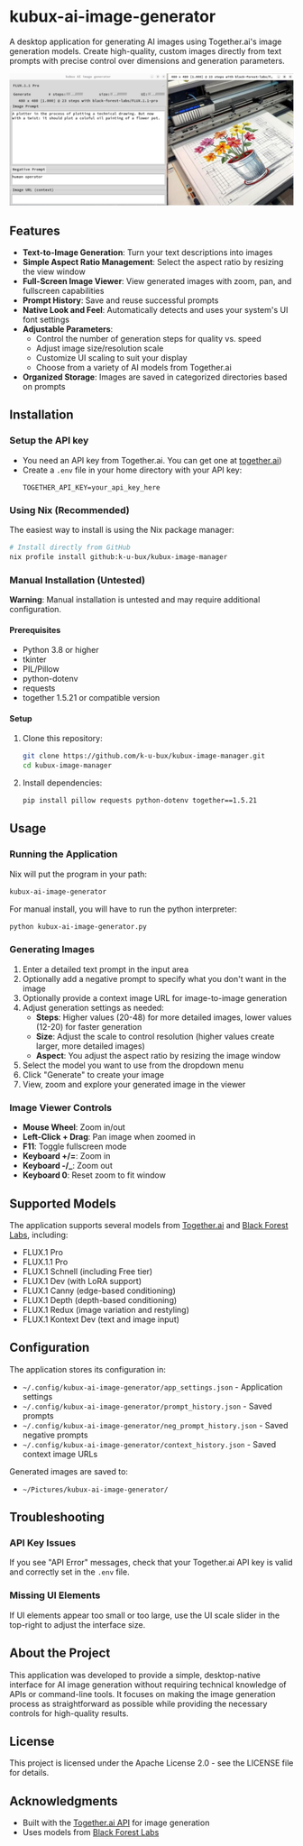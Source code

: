 # kubux-ai-image-generator

A desktop application for generating AI images using Together.ai's image generation models. Create high-quality, custom images directly from text prompts with precise control over dimensions and generation parameters.

![Screenshot of kubux-ai-image-generator](screenshots/ai-generator.png)

## Features

- **Text-to-Image Generation**: Turn your text descriptions into images
- **Simple Aspect Ratio Management**: Select the aspect ratio by resizing the view window
- **Full-Screen Image Viewer**: View generated images with zoom, pan, and fullscreen capabilities
- **Prompt History**: Save and reuse successful prompts
- **Native Look and Feel**: Automatically detects and uses your system's UI font settings
- **Adjustable Parameters**:
  - Control the number of generation steps for quality vs. speed
  - Adjust image size/resolution scale
  - Customize UI scaling to suit your display
  - Choose from a variety of AI models from Together.ai
- **Organized Storage**: Images are saved in categorized directories based on prompts

## Installation

### Setup the API key

- You need an API key from Together.ai. You can get one at [together.ai](https://together.ai))
- Create a `.env` file in your home directory with your API key:
   ```
   TOGETHER_API_KEY=your_api_key_here
   ```

### Using Nix (Recommended)

The easiest way to install is using the Nix package manager:

```bash
# Install directly from GitHub
nix profile install github:k-u-bux/kubux-image-manager
```

### Manual Installation (Untested)

**Warning**: Manual installation is untested and may require additional configuration.

#### Prerequisites

- Python 3.8 or higher
- tkinter
- PIL/Pillow
- python-dotenv
- requests
- together 1.5.21 or compatible version

#### Setup

1. Clone this repository:
   ```bash
   git clone https://github.com/k-u-bux/kubux-image-manager.git
   cd kubux-image-manager
   ```

2. Install dependencies:
   ```bash
   pip install pillow requests python-dotenv together==1.5.21
   ```

## Usage

### Running the Application

Nix will put the program in your path:
```bash
kubux-ai-image-generator
```

For manual install, you will have to run the python interpreter:
```bash
python kubux-ai-image-generator.py
```

### Generating Images

1. Enter a detailed text prompt in the input area
2. Optionally add a negative prompt to specify what you don't want in the image
3. Optionally provide a context image URL for image-to-image generation
4. Adjust generation settings as needed:
   - **Steps**: Higher values (20-48) for more detailed images, lower values (12-20) for faster generation
   - **Size**: Adjust the scale to control resolution (higher values create larger, more detailed images)
   - **Aspect**: You adjust the aspect ratio by resizing the image window
5. Select the model you want to use from the dropdown menu
6. Click "Generate" to create your image
7. View, zoom and explore your generated image in the viewer

### Image Viewer Controls

- **Mouse Wheel**: Zoom in/out
- **Left-Click + Drag**: Pan image when zoomed in
- **F11**: Toggle fullscreen mode
- **Keyboard +/=**: Zoom in
- **Keyboard -/_**: Zoom out
- **Keyboard 0**: Reset zoom to fit window

## Supported Models

The application supports several models from [Together.ai](https://www.together.ai) and [Black Forest Labs](https://blackforestlabs.ai/), including:

- FLUX.1 Pro
- FLUX.1.1 Pro
- FLUX.1 Schnell (including Free tier)
- FLUX.1 Dev (with LoRA support)
- FLUX.1 Canny (edge-based conditioning)
- FLUX.1 Depth (depth-based conditioning)
- FLUX.1 Redux (image variation and restyling)
- FLUX.1 Kontext Dev (text and image input)

## Configuration

The application stores its configuration in:
- `~/.config/kubux-ai-image-generator/app_settings.json` - Application settings
- `~/.config/kubux-ai-image-generator/prompt_history.json` - Saved prompts
- `~/.config/kubux-ai-image-generator/neg_prompt_history.json` - Saved negative prompts
- `~/.config/kubux-ai-image-generator/context_history.json` - Saved context image URLs

Generated images are saved to:
- `~/Pictures/kubux-ai-image-generator/`

## Troubleshooting

### API Key Issues
If you see "API Error" messages, check that your Together.ai API key is valid and correctly set in the `.env` file.

### Missing UI Elements
If UI elements appear too small or too large, use the UI scale slider in the top-right to adjust the interface size.

## About the Project

This application was developed to provide a simple, desktop-native interface for AI image generation without requiring technical knowledge of APIs or command-line tools. It focuses on making the image generation process as straightforward as possible while providing the necessary controls for high-quality results.

## License

This project is licensed under the Apache License 2.0 - see the LICENSE file for details.

## Acknowledgments

- Built with the [Together.ai API](https://www.together.ai/blog/flux-1-kontext) for image generation
- Uses models from [Black Forest Labs](https://blackforestlabs.ai/)
